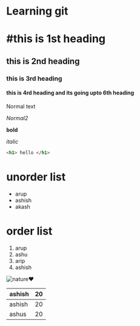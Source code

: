 <h1>Learning git <h1>

#this is 1st heading
## this is 2nd heading
### this is 3rd heading
#### this is 4rd heading and its going upto 6th heading


Normal text

*Normal2*

**bold**

_italic_

```html
<h1> hello </h1>
```

# unorder list
- arup
- ashish
- akash

# order list
1. arup
2. ashu
3. arip
4. ashish

![nature](/photo%20_a/pic1.jpg.jg)❤️

| ashish | 20 |
|------|-----|
| ashish | 20 | 
| ashus | 20 |

